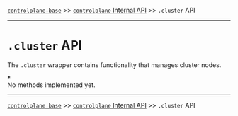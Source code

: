 [`controlplane.base`](../README.md) >> [`controlplane` Internal API](./CONTROLPLANE-BASE-INTERNAL-API.md) >> `.cluster` API

-----

# `.cluster` API

The `.cluster` wrapper contains functionality that manages cluster nodes.

__`*`__  
No methods implemented yet.  

-----
[`controlplane.base`](../README.md) >> [`controlplane` Internal API](./CONTROLPLANE-BASE-INTERNAL-API.md) >> `.cluster` API
